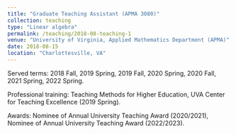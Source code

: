 ```yaml
---
title: "Graduate Teaching Assistant (APMA 3080)"
collection: teaching
type: "Linear algebra"
permalink: /teaching/2018-08-teaching-1
venue: "University of Virginia, Applied Mathematics Department (APMA)"
date: 2018-08-15
location: "Charlottesville, VA"
---
```


Served terms: 2018 Fall, 2019 Spring, 2019 Fall, 2020 Spring, 2020 Fall, 2021 Spring, 2022 Spring.

Professional training: Teaching Methods for Higher Education, UVA Center for Teaching Excellence (2019 Spring).

Awards: Nominee of Annual University Teaching Award (2020/2021), Nominee of Annual University Teaching Award (2022/2023).
